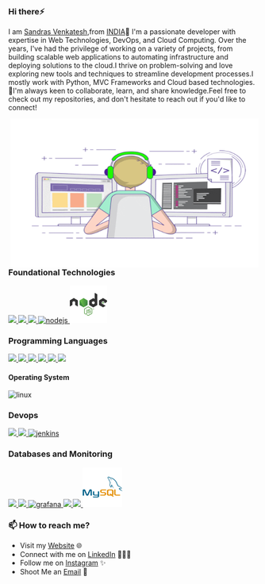 ### Hi there⚡

I am [Sandras Venkatesh](https://www.linkedin.com/in/venkatesh-sandras-577740253/),from [INDIA](https://en.wikipedia.org/wiki/India)🎯
I'm a passionate developer with expertise in Web Technologies, DevOps, and Cloud Computing. Over the years, I've had the privilege of working on a variety of projects, from building scalable web applications to automating infrastructure and deploying solutions to the cloud.I thrive on problem-solving and love exploring new tools and techniques to streamline development processes.I mostly work with Python, MVC Frameworks and Cloud based technologies. 🚀I'm always keen to collaborate, learn, and share knowledge.Feel free to check out my repositories, and don't hesitate to reach out if you'd like to connect!

<!-- GIF -->
<img align="right" height="300" width="500" src="https://raw.githubusercontent.com/mikonoid/mikonoid/main/images/gifs/coder3.gif" />

   ### Foundational Technologies
<p float="left">
   <a href="https://aws.amazon.com/" target="_blank" >
    <img src="https://media1.giphy.com/media/5qPl5zFXjegJAajRUl/giphy.webp?cid=ecf05e479y0zv7m69rb0l505ie3y8nljvu1yzopuy0jm4b3d&ep=v1_gifs_related&rid=giphy.webp&ct=s"  height="75" />
  </a>
  <a href="https://aws.amazon.com/" target="_blank" >
    <img src="https://media3.giphy.com/media/v1.Y2lkPTc5MGI3NjExdnpreWI4N3p6OGxmZ21kMTAyeGVtMnEzNmF2cXgzcngycWsycGJ0ZyZlcD12MV9pbnRlcm5hbF9naWZfYnlfaWQmY3Q9cw/fsEaZldNC8A1PJ3mwp/giphy.gif"  height="75" />
  </a>
  <a href="https://aws.amazon.com/" target="_blank" >
    <img src="https://media4.giphy.com/media/aS0GZVzspYuro33Fxx/giphy.webp?cid=ecf05e47f5krw47seha713cm2l1m9sy7p08532g0k0df6b7j&ep=v1_gifs_related&rid=giphy.webp&ct=s"  height="75" />
  </a>
  <a href="https://nodejs.org" target="_blank" rel="noreferrer">
     <img src="https://media1.giphy.com/media/v1.Y2lkPTc5MGI3NjExMHBmMXQwZm5mZmpkeXJ2OWxpODV4ZGJzZGhybXdid3dxZWlkeGJ6ZSZlcD12MV9pbnRlcm5hbF9naWZfYnlfaWQmY3Q9cw/H2ZJx4F0jZYg8vGn3F/giphy.gif" alt="nodejs" height="105"/> 
  </a>
   <a href="https://nodejs.org" target="_blank" rel="noreferrer"> 
      <img src="https://raw.githubusercontent.com/devicons/devicon/master/icons/nodejs/nodejs-original-wordmark.svg" alt="nodejs" width="75" height="75"/> 
   </a> 

  
  ### Programming Languages
<p float="left">
  <a href="https://python.org/" target="_blank" >
    <img src="https://media1.giphy.com/media/KAq5w47R9rmTuvWOWa/giphy.gif"  height="90" />
  </a>
  <a href="https://www.docker.com/" target="_blank" >
    <img src="https://raw.githubusercontent.com/itsksaurabh/itsksaurabh/master/assets/docker.gif"  height="80" /> 
  </a>
  
  <a href="https://www.djangoproject.com/" target="_blank" >
    <img src="https://www.edgica.com/wp-content/files/django-logo-big.jpg"  height="80" /> 
  </a>
  
  <a href="https://docs.gitlab.com/ee/ci/" target="_blank" >
    <img src="https://raw.githubusercontent.com/itsksaurabh/itsksaurabh/master/assets/cicd.gif"  height="65" />
  </a>
  <a href="https://grpc.io/" target="_blank" >
    <img src="https://raw.githubusercontent.com/itsksaurabh/itsksaurabh/master/assets/grpc.gif"  height="75" />
  </a>
  <a href="https://www.w3.org/wiki/The_web_standards_model_-_HTML_CSS_and_JavaScript" target="_blank" >
    <img src="https://raw.githubusercontent.com/itsksaurabh/itsksaurabh/master/assets/html-css-js.png" height="70" />
  </a>
 </p>
 
   #### Operating System
<p align="left"><img src="https://brandlogos.net/wp-content/uploads/2020/03/Linux-logo.png" alt="linux" title="linux" width="70" height="70"/>   </p>

 ### Devops
 <p float="left">
  <a href="https://m.do.co/c/3bc2250b7076" target="_blank" >
    <img src="https://raw.githubusercontent.com/itsksaurabh/itsksaurabh/master/assets/do.gif"  height="75" />
  </a> 
  <a href="https://aws.amazon.com/" target="_blank" >
    <img src="https://raw.githubusercontent.com/itsksaurabh/itsksaurabh/master/assets/aws.gif"  height="75" />
  </a>
    <a href="https://www.jenkins.io" target="_blank" rel="noreferrer"> <img src="https://www.vectorlogo.zone/logos/jenkins/jenkins-icon.svg" alt="jenkins" height="80" width="80"/>
  </a>
 </p>
  
### Databases and Monitoring
  
  <a href="https://prometheus.io/" target="_blank" >
    <img src="https://raw.githubusercontent.com/itsksaurabh/itsksaurabh/master/assets/prometheus.gif" height="65" />
  </a>
  <a href="https://www.influxdata.com/" target="_blank" >
    <img src="https://raw.githubusercontent.com/itsksaurabh/itsksaurabh/master/assets/influxdata.gif" height="60" />
  </a>
  <a href="https://grafana.com" target="_blank" rel="noreferrer">
    <img src="https://www.vectorlogo.zone/logos/grafana/grafana-icon.svg" alt="grafana" height="80"/>
    </a>
    <a href="https://www.postgresql.org" target="_blank" >
    <img src="https://www.postgresql.org/media/img/about/press/elephant.png" height="60" />
  </a>
  </a>
    <a href="https://www.mongodb.com/" target="_blank" >
    <img src="https://www.logolynx.com/images/logolynx/cf/cf72126a3551b816d617a06ffb01388b.png" height="80" />
  </a>
  <a href="https://www.mysql.com/" target="_blank" rel="noreferrer"> 
    <img src="https://raw.githubusercontent.com/devicons/devicon/master/icons/mysql/mysql-original-wordmark.svg" alt="mysql"  height="80"/> 
  </a>
 

  
</p>


### 📫 How to reach me?

 - Visit my [Website](https://www.trainwithshubham.com) 🌐
 - Connect with me on [LinkedIn](https://www.linkedin.com/in/venkatesh-sandras-577740253/) 👨🏻‍💻
 - Follow me on [Instagram](https://www.instagram.com/shubhamlondhe96/) ✨
 - Shoot Me an [Email](mailto:sandrasvenkatesh2@gmail.com) 💌

